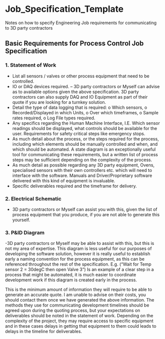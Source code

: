 # Job_Specification_Template
Notes on how to specify Engineering Job requirements for communicating to 3D party contractors

## Basic Requirements for Process Control Job Specification

### 1.	Statement of Work
-	List all sensors / valves or other process equipment that need to be controlled.
-	IO or DAQ devices required. – 3D party contractors or Myself can advise as to available options given the above specification. 3D party contractors can also supply DAQ and IO Equipment as part of their quote if you are looking for a turnkey solution.
-	Detail the type of data logging that is required:
    o	Which sensors,
    o	Recorded/Displayed in which Units,
    o	Over which timeframes,
    o	Sample rates required,
    o	Log File types required.
-	Any specifics regarding the Human Machine Interface, I.E. Which sensor readings should be displayed, what controls should be available for the user. Requirements for safety critical steps like emergency stops.
-	As much detail about the process, or the steps required for the process, including which elements should be manually controlled and when, and which should be automated. A state diagram is an exceptionally useful tool for communicating these requirements, but a written list of process steps may be sufficient depending on the complexity of the process.
-	As much detail as possible regarding any 3D party equipment, Ovens, specialised sensors with their own controllers etc. which will need to interface with the software. Manuals and Driver/Proprietary software delivered with this kind of equipment is invaluable.
-	Specific deliverables required and the timeframe for delivery.

### 2.	Electrical Schematic
-	3D party contractors or Myself can assist you with this, given the list of process equipment that you produce, if you are not able to generate this yourself.

### 3.	P&ID Diagram
-3D party contractors or Myself may be able to assist with this, but this is not my area of expertise. This diagram is less useful for our purposes of developing the software solution, however it is really useful to establish early a naming convention for the process equipment, as this can be referenced throughout the rest of the specification. E.g. (“Wait for Temp sensor 2 = 30degC then open Valve 3”) Is an example of a clear step in a process that might be automated, it is much easier to coordinate development work if this diagram is created early in the process.

This is the minimum amount of information they will require to be able to generate an accurate quote. I am unable to advise on their costs, you should contact them once we have generated the above information. The methods they use for communicating development timelines should be agreed upon during the quoting process, but your expectations on deliverables should be noted in the statement of work. Depending on the complexity of the project, they may require access to specific equipment and in these cases delays in getting that equipment to them could leads to delays in the timeline for deliverables.

